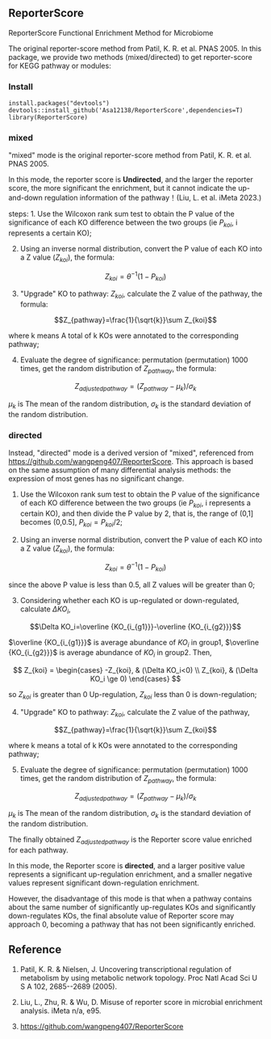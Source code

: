 ## ReporterScore

ReporterScore Functional Enrichment Method for Microbiome

The original reporter-score method from Patil, K. R. et al. PNAS 2005. In this package, we provide two methods (mixed/directed) to get reporter-score for KEGG pathway or modules:

### Install

`install.packages("devtools")`\
`devtools::install_github('Asa12138/ReporterScore',dependencies=T)`\
`library(ReporterScore)`

### mixed

"mixed" mode is the original reporter-score method from Patil, K. R. et al. PNAS 2005.

In this mode, the reporter score is **Undirected**, and the larger the reporter score, the more significant the enrichment, but it cannot indicate the up-and-down regulation information of the pathway！(Liu, L. et al. iMeta 2023.)

steps: 1. Use the Wilcoxon rank sum test to obtain the P value of the significance of each KO difference between the two groups (ie $P_{koi}$, i represents a certain KO);

2.  Using an inverse normal distribution, convert the P value of each KO into a Z value ($Z_{koi}$), the formula:

$$Z_{koi}=\theta ^{-1}(1-P_{koi})$$

3.  "Upgrade" KO to pathway: $Z_{koi}$, calculate the Z value of the pathway, the formula:

$$Z_{pathway}=\frac{1}{\sqrt{k}}\sum Z_{koi}$$

where k means A total of k KOs were annotated to the corresponding pathway;

4.  Evaluate the degree of significance: permutation (permutation) 1000 times, get the random distribution of $Z_{pathway}$, the formula:

$$Z_{adjustedpathway}=(Z_{pathway}-\mu _k)/\sigma _k$$

$μ_k$ is The mean of the random distribution, $σ_k$ is the standard deviation of the random distribution.

### directed

Instead, "directed" mode is a derived version of "mixed", referenced from <https://github.com/wangpeng407/ReporterScore>. This approach is based on the same assumption of many differential analysis methods: the expression of most genes has no significant change.

1.  Use the Wilcoxon rank sum test to obtain the P value of the significance of each KO difference between the two groups (ie $P_{koi}$, i represents a certain KO), and then divide the P value by 2, that is, the range of (0,1] becomes (0,0.5], $P_{koi}=P_{koi}/2$;

2.  Using an inverse normal distribution, convert the P value of each KO into a Z value ($Z_{koi}$), the formula:

$$Z_{koi}=\theta ^{-1}(1-P_{koi})$$

since the above P value is less than 0.5, all Z values will be greater than 0;

3.  Considering whether each KO is up-regulated or down-regulated, calculate $\Delta KO_i$,

$$\Delta KO_i=\overline {KO_{i_{g1}}}-\overline {KO_{i_{g2}}}$$

$\overline {KO_{i_{g1}}}$ is average abundance of $KO_i$ in group1, $\overline {KO_{i_{g2}}}$ is average abundance of $KO_i$ in group2. Then,

$$
Z_{koi} =
\begin{cases} 
-Z_{koi},  & (\Delta KO_i<0) \\
Z_{koi}, & (\Delta KO_i \ge 0)
\end{cases}
$$

so $Z_{koi}$ is greater than 0 Up-regulation, $Z_{koi}$ less than 0 is down-regulation;

4.  "Upgrade" KO to pathway: $Z_{koi}$, calculate the Z value of the pathway,

$$Z_{pathway}=\frac{1}{\sqrt{k}}\sum Z_{koi}$$

where k means a total of k KOs were annotated to the corresponding pathway;

5.  Evaluate the degree of significance: permutation (permutation) 1000 times, get the random distribution of $Z_{pathway}$, the formula:

$$Z_{adjustedpathway}=(Z_{pathway}-\mu _k)/\sigma _k$$

$μ_k$ is The mean of the random distribution, $σ_k$ is the standard deviation of the random distribution.

The finally obtained $Z_{adjustedpathway}$ is the Reporter score value enriched for each pathway.

In this mode, the Reporter score is **directed**, and a larger positive value represents a significant up-regulation enrichment, and a smaller negative values represent significant down-regulation enrichment.

However, the disadvantage of this mode is that when a pathway contains about the same number of significantly up-regulates KOs and significantly down-regulates KOs, the final absolute value of Reporter score may approach 0, becoming a pathway that has not been significantly enriched.

## Reference

1.  Patil, K. R. & Nielsen, J. Uncovering transcriptional regulation of metabolism by using metabolic network topology. Proc Natl Acad Sci U S A 102, 2685--2689 (2005).

2.  Liu, L., Zhu, R. & Wu, D. Misuse of reporter score in microbial enrichment analysis. iMeta n/a, e95.

3.  <https://github.com/wangpeng407/ReporterScore>
